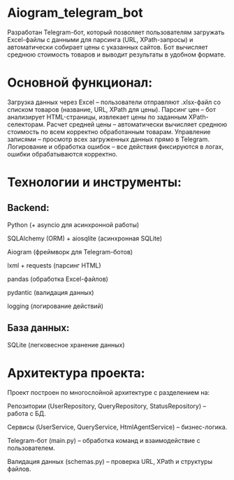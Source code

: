 # Aiogram_telegram_bot

Разработан Telegram-бот, который позволяет пользователям загружать Excel-файлы с данными для парсинга (URL, XPath-запросы) и автоматически собирает цены с указанных сайтов. Бот вычисляет среднюю стоимость товаров и выводит результаты в удобном формате.

# Основной функционал:
Загрузка данных через Excel – пользователи отправляют .xlsx-файл со списком товаров (название, URL, XPath для цены).
Парсинг цен – бот анализирует HTML-страницы, извлекает цены по заданным XPath-селекторам.
Расчет средней цены – автоматически вычисляет среднюю стоимость по всем корректно обработанным товарам.
Управление записями – просмотр всех загруженных данных прямо в Telegram.
Логирование и обработка ошибок – все действия фиксируются в логах, ошибки обрабатываются корректно.

# Технологии и инструменты:
## Backend:

Python (+ asyncio для асинхронной работы)

SQLAlchemy (ORM) + aiosqlite (асинхронная SQLite)

Aiogram (фреймворк для Telegram-ботов)

lxml + requests (парсинг HTML)

pandas (обработка Excel-файлов)

pydantic (валидация данных)

logging (логирование действий)

## База данных:

SQLite (легковесное хранение данных)

# Архитектура проекта:
Проект построен по многослойной архитектуре с разделением на:

Репозитории (UserRepository, QueryRepository, StatusRepository) – работа с БД.

Сервисы (UserService, QueryService, HtmlAgentService) – бизнес-логика.

Telegram-бот (main.py) – обработка команд и взаимодействие с пользователем.

Валидация данных (schemas.py) – проверка URL, XPath и структуры файлов.
